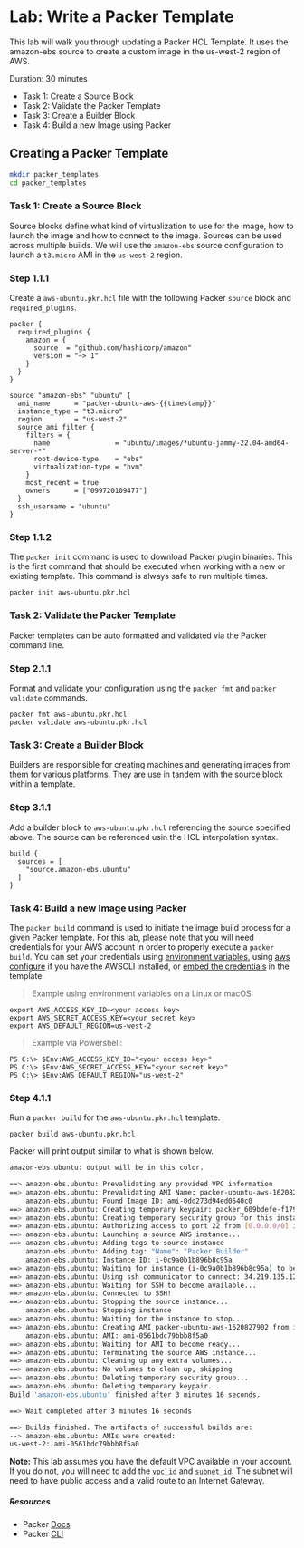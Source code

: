 # Lab: Write a Packer Template
This lab will walk you through updating a Packer HCL Template. It uses the amazon-ebs source to create a custom image in the us-west-2 region of AWS.

Duration: 30 minutes

- Task 1: Create a Source Block
- Task 2: Validate the Packer Template
- Task 3: Create a Builder Block
- Task 4: Build a new Image using Packer

## Creating a Packer Template

```bash
mkdir packer_templates
cd packer_templates
```

### Task 1: Create a Source Block
Source blocks define what kind of virtualization to use for the image, how to launch the image and how to connect to the image.  Sources can be used across multiple builds.  We will use the `amazon-ebs` source configuration to launch a `t3.micro` AMI in the `us-west-2` region.

### Step 1.1.1

Create a `aws-ubuntu.pkr.hcl` file with the following Packer `source` block and `required_plugins`.

```hcl
packer {
  required_plugins {
    amazon = {
      source  = "github.com/hashicorp/amazon"
      version = "~> 1"
    }
  }
}

source "amazon-ebs" "ubuntu" {
  ami_name      = "packer-ubuntu-aws-{{timestamp}}"
  instance_type = "t3.micro"
  region        = "us-west-2"
  source_ami_filter {
    filters = {
      name                = "ubuntu/images/*ubuntu-jammy-22.04-amd64-server-*"
      root-device-type    = "ebs"
      virtualization-type = "hvm"
    }
    most_recent = true
    owners      = ["099720109477"]
  }
  ssh_username = "ubuntu"
}
```

### Step 1.1.2
The `packer init` command is used to download Packer plugin binaries. This is the first command that should be executed when working with a new or existing template. This command is always safe to run multiple times.

```shell
packer init aws-ubuntu.pkr.hcl
```

### Task 2: Validate the Packer Template
Packer templates can be auto formatted and validated via the Packer command line.

### Step 2.1.1

Format and validate your configuration using the `packer fmt` and `packer validate` commands.

```shell
packer fmt aws-ubuntu.pkr.hcl 
packer validate aws-ubuntu.pkr.hcl
```

### Task 3: Create a Builder Block
Builders are responsible for creating machines and generating images from them for various platforms.  They are use in tandem with the source block within a template.

### Step 3.1.1
Add a builder block to `aws-ubuntu.pkr.hcl` referencing the source specified above.  The source can be referenced usin the HCL interpolation syntax.

```hcl
build {
  sources = [
    "source.amazon-ebs.ubuntu"
  ]
}
```

### Task 4: Build a new Image using Packer
The `packer build` command is used to initiate the image build process for a given Packer template. For this lab, please note that you will need credentials for your AWS account in order to properly execute a `packer build`. You can set your credentials using [environment variables](https://docs.aws.amazon.com/cli/latest/userguide/cli-configure-envvars.html#linux), using [aws configure](https://docs.aws.amazon.com/cli/latest/reference/configure/) if you have the AWSCLI installed, or [embed the credentials](https://www.packer.io/docs/builders/amazon/ebsvolume#access-configuration) in the template.

> Example using environment variables on a Linux or macOS:

```shell
export AWS_ACCESS_KEY_ID=<your access key>
export AWS_SECRET_ACCESS_KEY=<your secret key>
export AWS_DEFAULT_REGION=us-west-2
```

> Example via Powershell:

```pwsh
PS C:\> $Env:AWS_ACCESS_KEY_ID="<your access key>"
PS C:\> $Env:AWS_SECRET_ACCESS_KEY="<your secret key>"
PS C:\> $Env:AWS_DEFAULT_REGION="us-west-2"
```

### Step 4.1.1
Run a `packer build` for the `aws-ubuntu.pkr.hcl` template.

```shell
packer build aws-ubuntu.pkr.hcl
```

Packer will print output similar to what is shown below.

```bash
amazon-ebs.ubuntu: output will be in this color.

==> amazon-ebs.ubuntu: Prevalidating any provided VPC information
==> amazon-ebs.ubuntu: Prevalidating AMI Name: packer-ubuntu-aws-1620827902
    amazon-ebs.ubuntu: Found Image ID: ami-0dd273d94ed0540c0
==> amazon-ebs.ubuntu: Creating temporary keypair: packer_609bdefe-f179-a11c-3bfd-6f4deda66c99
==> amazon-ebs.ubuntu: Creating temporary security group for this instance: packer_609bdf00-c182-00a1-e516-32aea832ff9e
==> amazon-ebs.ubuntu: Authorizing access to port 22 from [0.0.0.0/0] in the temporary security groups...
==> amazon-ebs.ubuntu: Launching a source AWS instance...
==> amazon-ebs.ubuntu: Adding tags to source instance
    amazon-ebs.ubuntu: Adding tag: "Name": "Packer Builder"
    amazon-ebs.ubuntu: Instance ID: i-0c9a0b1b896b8c95a
==> amazon-ebs.ubuntu: Waiting for instance (i-0c9a0b1b896b8c95a) to become ready...
==> amazon-ebs.ubuntu: Using ssh communicator to connect: 34.219.135.12
==> amazon-ebs.ubuntu: Waiting for SSH to become available...
==> amazon-ebs.ubuntu: Connected to SSH!
==> amazon-ebs.ubuntu: Stopping the source instance...
    amazon-ebs.ubuntu: Stopping instance
==> amazon-ebs.ubuntu: Waiting for the instance to stop...
==> amazon-ebs.ubuntu: Creating AMI packer-ubuntu-aws-1620827902 from instance i-0c9a0b1b896b8c95a
    amazon-ebs.ubuntu: AMI: ami-0561bdc79bbb8f5a0
==> amazon-ebs.ubuntu: Waiting for AMI to become ready...
==> amazon-ebs.ubuntu: Terminating the source AWS instance...
==> amazon-ebs.ubuntu: Cleaning up any extra volumes...
==> amazon-ebs.ubuntu: No volumes to clean up, skipping
==> amazon-ebs.ubuntu: Deleting temporary security group...
==> amazon-ebs.ubuntu: Deleting temporary keypair...
Build 'amazon-ebs.ubuntu' finished after 3 minutes 16 seconds.

==> Wait completed after 3 minutes 16 seconds

==> Builds finished. The artifacts of successful builds are:
--> amazon-ebs.ubuntu: AMIs were created:
us-west-2: ami-0561bdc79bbb8f5a0
```

**Note:** This lab assumes you have the default VPC available in your account. If you do not, you will need to add the [`vpc_id`](https://www.packer.io/docs/builders/amazon/ebs#vpc_id) and [`subnet_id`](https://www.packer.io/docs/builders/amazon/ebs#subnet_id). The subnet will need to have public access and a valid route to an Internet Gateway.

##### Resources
* Packer [Docs](https://www.packer.io/docs/index.html)
* Packer [CLI](https://www.packer.io/docs/commands/index.html)

